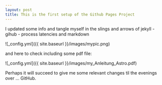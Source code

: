 ```yaml
---
layout: post
title: This is the first setup of the Github Pages Project
---
```


I updated some info and tangle myself in the slings and arrows of jekyll - gihub - process latencies and markdown

![_config.yml]({{ site.baseurl }}/images/mypic.png)

and here to check including some pdf file:

![_config.yml]({{ site.baseurl }}/images/my_Anleitung_Astro.pdf)

Perhaps it will succeed to give me some relevant changes til the evenings over ... GitHub.